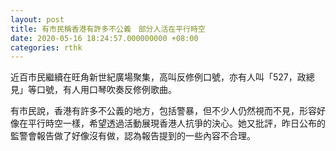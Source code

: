 ```yaml
---
layout: post
title: 有市民稱香港有許多不公義　部分人活在平行時空
date: 2020-05-16 18:24:57.000000000 +08:00
categories: rthk
---
```


近百市民繼續在旺角新世紀廣場聚集，高叫反修例口號，亦有人叫「527，政總見」等口號，有人用口琴吹奏反修例歌曲。

有市民說，香港有許多不公義的地方，包括警暴，但不少人仍然視而不見，形容好像在平行時空一樣，希望透過活動展現香港人抗爭的決心。她又批評，昨日公布的監警會報告做了好像沒有做，認為報告提到的一些內容不合理。
